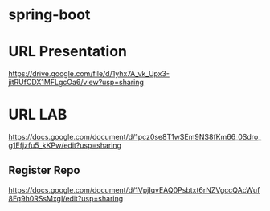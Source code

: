# spring-boot

# URL Presentation
https://drive.google.com/file/d/1yhx7A_vk_Upx3-jitRUfCDX1MFLgcOa6/view?usp=sharing
# URL LAB
https://docs.google.com/document/d/1pcz0se8T1wSEm9NS8fKm66_0Sdro_g1Efjzfu5_kKPw/edit?usp=sharing

## Register Repo

https://docs.google.com/document/d/1VpjIqvEAQ0Psbtxt6rNZVgccQAcWuf8Fq9h0RSsMxgI/edit?usp=sharing
